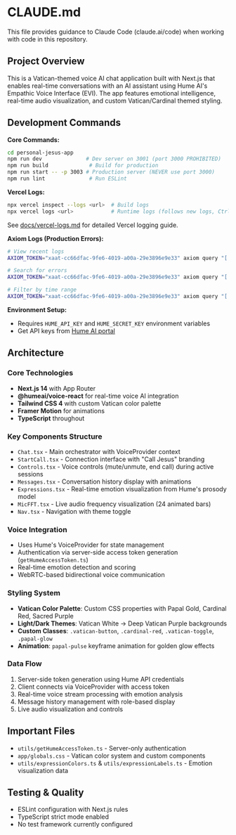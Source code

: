 # CLAUDE.md

This file provides guidance to Claude Code (claude.ai/code) when working with code in this repository.

## Project Overview

This is a Vatican-themed voice AI chat application built with Next.js that enables real-time conversations with an AI assistant using Hume AI's Empathic Voice Interface (EVI). The app features emotional intelligence, real-time audio visualization, and custom Vatican/Cardinal themed styling.

## Development Commands

**Core Commands:**
```bash
cd personal-jesus-app
npm run dev              # Dev server on 3001 (port 3000 PROHIBITED)
npm run build             # Build for production
npm run start -- -p 3003 # Production server (NEVER use port 3000)
npm run lint              # Run ESLint
```

**Vercel Logs:**
```bash
npx vercel inspect --logs <url>  # Build logs
npx vercel logs <url>            # Runtime logs (follows new logs, Ctrl+C to exit)
```
See [docs/vercel-logs.md](docs/vercel-logs.md) for detailed Vercel logging guide.

**Axiom Logs (Production Errors):**
```bash
# View recent logs
AXIOM_TOKEN="xaat-cc66dfac-9fe6-4019-a00a-29e3896e9e33" axiom query "['jesus'] | sort by _time desc | limit 20"

# Search for errors
AXIOM_TOKEN="xaat-cc66dfac-9fe6-4019-a00a-29e3896e9e33" axiom query "['jesus'] | where level == 'error' or message contains 'error'"

# Filter by time range
AXIOM_TOKEN="xaat-cc66dfac-9fe6-4019-a00a-29e3896e9e33" axiom query "['jesus']" --start-time "-1h"
```

**Environment Setup:**
- Requires `HUME_API_KEY` and `HUME_SECRET_KEY` environment variables
- Get API keys from [Hume AI portal](https://beta.hume.ai/settings/keys)

## Architecture

### Core Technologies
- **Next.js 14** with App Router
- **@humeai/voice-react** for real-time voice AI integration
- **Tailwind CSS 4** with custom Vatican color palette
- **Framer Motion** for animations
- **TypeScript** throughout

### Key Components Structure
- `Chat.tsx` - Main orchestrator with VoiceProvider context
- `StartCall.tsx` - Connection interface with "Call Jesus" branding
- `Controls.tsx` - Voice controls (mute/unmute, end call) during active sessions
- `Messages.tsx` - Conversation history display with animations
- `Expressions.tsx` - Real-time emotion visualization from Hume's prosody model
- `MicFFT.tsx` - Live audio frequency visualization (24 animated bars)
- `Nav.tsx` - Navigation with theme toggle

### Voice Integration
- Uses Hume's VoiceProvider for state management
- Authentication via server-side access token generation (`getHumeAccessToken.ts`)
- Real-time emotion detection and scoring
- WebRTC-based bidirectional voice communication

### Styling System
- **Vatican Color Palette**: Custom CSS properties with Papal Gold, Cardinal Red, Sacred Purple
- **Light/Dark Themes**: Vatican White → Deep Vatican Purple backgrounds
- **Custom Classes**: `.vatican-button`, `.cardinal-red`, `.vatican-toggle`, `.papal-glow`
- **Animation**: `papal-pulse` keyframe animation for golden glow effects

### Data Flow
1. Server-side token generation using Hume API credentials
2. Client connects via VoiceProvider with access token
3. Real-time voice stream processing with emotion analysis
4. Message history management with role-based display
5. Live audio visualization and controls

## Important Files
- `utils/getHumeAccessToken.ts` - Server-only authentication
- `app/globals.css` - Vatican color system and custom components
- `utils/expressionColors.ts` & `utils/expressionLabels.ts` - Emotion visualization data

## Testing & Quality
- ESLint configuration with Next.js rules
- TypeScript strict mode enabled
- No test framework currently configured